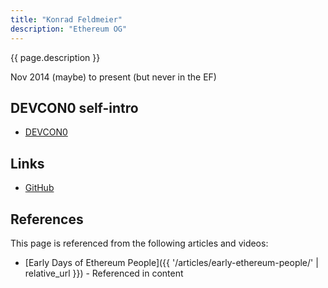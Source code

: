 ```yaml
---
title: "Konrad Feldmeier"
description: "Ethereum OG"
---
```


{{ page.description }}

Nov 2014 (maybe) to present (but never in the EF)

## DEVCON0 self-intro
- [DEVCON0](https://youtu.be/_BvvUlKDqp0?t=28m41s)

## Links
- [GitHub](https://github.com/konradkonrad)

## References

This page is referenced from the following articles and videos:

- [Early Days of Ethereum People]({{ '/articles/early-ethereum-people/' | relative_url }}) - Referenced in content
